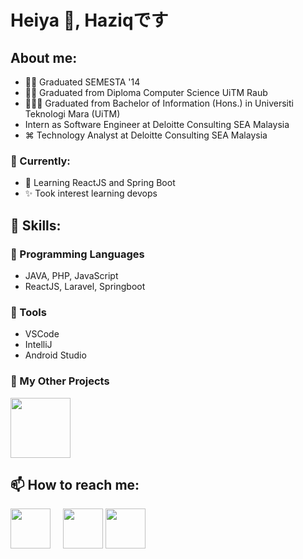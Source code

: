 # Heiya 👋, Haziqです
## About me: 
- 👨‍🎓 Graduated SEMESTA '14
- 👨‍🎓 Graduated from Diploma Computer Science UiTM Raub
- 👨🏻‍🎓 Graduated from Bachelor of Information (Hons.) in Universiti Teknologi Mara (UiTM)
- Intern as Software Engineer at Deloitte Consulting SEA Malaysia
- ⌘ Technology Analyst at Deloitte Consulting SEA Malaysia

### 🌱 Currently: 
- 📜 Learning ReactJS and Spring Boot
- ✨ Took interest learning devops


## 🤹 Skills:
### 🤖 Programming Languages
  - JAVA, PHP, JavaScript
  - ReactJS, Laravel, Springboot

### 🔧 Tools
  - VSCode
  - IntelliJ
  - Android Studio
### 🚧 My Other Projects
  [<img src="https://upload.wikimedia.org/wikipedia/commons/thumb/e/e1/GitLab_logo.svg/1920px-GitLab_logo.svg.png" style="height: 96px;"/>](https://gitlab.com/nurhaziq97)

## 📫 How to reach me:
[<img src="https://upload.wikimedia.org/wikipedia/commons/thumb/8/83/Telegram_2019_Logo.svg/500px-Telegram_2019_Logo.svg.png" style="height:64px; margin-right: 16px"/>](https://t.me/nurhaziq97) 
[<img src="https://upload.wikimedia.org/wikipedia/commons/7/7e/Gmail_icon_%282020%29.svg" style="height:64px" />](mailto:muhammadnurhaziq97@gmail.com)
[<img src="https://upload.wikimedia.org/wikipedia/commons/thumb/c/ca/LinkedIn_logo_initials.png/800px-LinkedIn_logo_initials.png" style="height:64px" />](https://www.linkedin.com/in/nurhaziq97/)
<!---
nurhaziq97/nurhaziq97 is a ✨ special ✨ repository because its `README.md` (this file) appears on your GitHub profile.
You can click the Preview link to take a look at your changes.
--->
